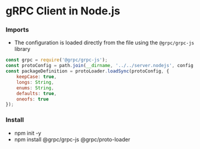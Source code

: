 # gRPC Client in Node.js

### Imports 
- The configuration is loaded directly from the file using the `@grpc/grpc-js` library
```js
const grpc = require('@grpc/grpc-js');
const protoConfig = path.join(__dirname, '../../server.nodejs', config.service.person.path);
const packageDefinition = protoLoader.loadSync(protoConfig, {
    keepCase: true,
    longs: String,
    enums: String,
    defaults: true,
    oneofs: true
});
```

### Install
- npm init -y
- npm install @grpc/grpc-js @grpc/proto-loader
